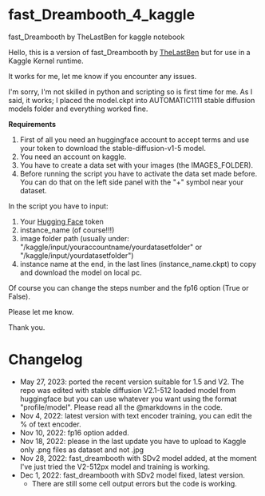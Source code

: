 # fast_Dreambooth_4_kaggle
fast_Dreambooth by TheLastBen for kaggle notebook

Hello,
this is a version of fast_Dreambooth by [TheLastBen](https://github.com/TheLastBen) but for use in a Kaggle Kernel runtime.

It works for me, let me know if you encounter any issues.

I'm sorry, I'm not skilled in python and scripting so is first time for me. As I said, it works; I placed the model.ckpt into AUTOMATIC1111 stable diffusion models folder and everything worked fine.

**Requirements**

1. First of all you need an huggingface account to accept terms and use your token to download the stable-diffusion-v1-5 model.
2. You need an account on kaggle.
3. You have to create a data set with your images (the IMAGES_FOLDER).
4. Before running the script you have to activate the data set made before. You can do that on the left side panel with the "+" symbol near your dataset.

In the script you have to input: 
1. Your [Hugging Face](https://huggingface.co) token
2. instance_name (of course!!!)
3. image folder path (usually under: "/kaggle/input/youraccountname/yourdatasetfolder" or "/kaggle/input/yourdatasetfolder")
4. instance name at the end, in the last lines (instance_name.ckpt) to copy and download the model on local pc.

Of course you can change the steps number and the fp16 option (True or False). 

Please let me know. 

Thank you.

# Changelog
- May 27, 2023: ported the recent version suitable for 1.5 and V2. The repo was edited with stable diffusion V2.1-512 loaded model from huggingface but you can  use whatever you want using the format "profile/model". Please read all the @markdowns in the code.
- Nov 4, 2022: latest version with text encoder training, you can edit the % of text encoder.
- Nov 10, 2022: fp16 option added.
- Nov 18, 2022: please in the last update you have to upload to Kaggle only .png files as dataset and not .jpg
- Nov 28, 2022: fast_dreambooth with SDv2 model added, at the moment I've just tried the V2-512px model and training is working.
- Dec 1, 2022: fast_dreambooth with SDv2 model fixed, latest version.
  - There are still some cell output errors but the code is working. 
